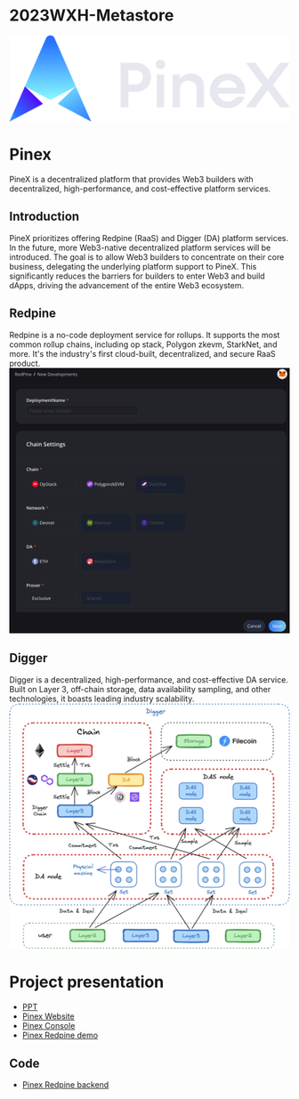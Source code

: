 # 2023WXH-Metastore

<img src="./docs/pinex_logo.png" />

# Pinex
PineX is a decentralized platform that provides Web3 builders with decentralized, high-performance, and cost-effective platform services.

## Introduction
PineX prioritizes offering Redpine (RaaS) and Digger (DA) platform services. In the future, more Web3-native decentralized platform services will be introduced. The goal is to allow Web3 builders to concentrate on their core business, delegating the underlying platform support to PineX. This significantly reduces the barriers for builders to enter Web3 and build dApps, driving the advancement of the entire Web3 ecosystem.

## Redpine
Redpine is a no-code deployment service for rollups. It supports the most common rollup chains, including op stack, Polygon zkevm, StarkNet, and more. It's the industry's first cloud-built, decentralized, and secure RaaS product.
<img src="./docs/RedPine.png" />

## Digger
Digger is a decentralized, high-performance, and cost-effective DA service. Built on Layer 3, off-chain storage, data availability sampling, and other technologies, it boasts leading industry scalability.
<img src="./docs/Digger.png" />

# Project presentation <br>
- [PPT](docs/PineX.pdf)
- [Pinex Website](https://pinex.it)
- [Pinex Console](https://console.pinex.it)
- [Pinex Redpine demo](docs/redpine_demo.mov)

## Code
- [Pinex Redpine backend](src/pinex-redpine-backend/)